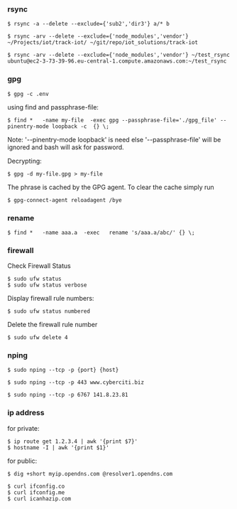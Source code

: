 ### rsync

    $ rsync -a --delete --exclude={'sub2','dir3'} a/* b

    $ rsync -arv --delete --exclude={'node_modules','vendor'} ~/Projects/iot/track-iot/ ~/git/repo/iot_solutions/track-iot

    $ rsync -arv --delete --exclude={'node_modules','vendor'} ~/test_rsync ubuntu@ec2-3-73-39-96.eu-central-1.compute.amazonaws.com:~/test_rsync

### gpg

    $ gpg -c .env

using find and passphrase-file:

    $ find *   -name my-file  -exec gpg --passphrase-file='./gpg_file' --pinentry-mode loopback -c  {} \;

Note: '--pinentry-mode loopback' is need else '--passphrase-file' will be ignored 
and bash will ask for password.

Decrypting: 

    $ gpg -d my-file.gpg > my-file

The phrase is cached by the GPG agent.
To clear the cache simply run

    $ gpg-connect-agent reloadagent /bye


### rename

    $ find *   -name aaa.a  -exec   rename 's/aaa.a/abc/' {} \;

### firewall

Check Firewall Status

    $ sudo ufw status
    $ sudo ufw status verbose

Display firewall rule numbers:

    $ sudo ufw status numbered

Delete the firewall rule number

    $ sudo ufw delete 4


### nping

    $ sudo nping --tcp -p {port} {host}

    $ sudo nping --tcp -p 443 www.cyberciti.biz

    $ sudo nping --tcp -p 6767 141.8.23.81


### ip address

for private:

    $ ip route get 1.2.3.4 | awk '{print $7}'
    $ hostname -I | awk '{print $1}'

for public:

    $ dig +short myip.opendns.com @resolver1.opendns.com

    $ curl ifconfig.co
    $ curl ifconfig.me
    $ curl icanhazip.com